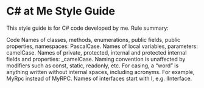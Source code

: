 # C# at Me Style Guide
This style guide is for C# code developed by me.
Rule summary:

Code
Names of classes, methods, enumerations, public fields, public properties, namespaces: PascalCase.
Names of local variables, parameters: camelCase.
Names of private, protected, internal and protected internal fields and properties: _camelCase.
Naming convention is unaffected by modifiers such as const, static, readonly, etc.
For casing, a “word” is anything written without internal spaces, including acronyms. For example, MyRpc instead of MyRPC.
Names of interfaces start with I, e.g. IInterface.
